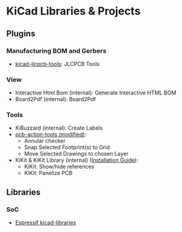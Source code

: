 # KiCad Libraries & Projects

## Plugins

### Manufacturing BOM and Gerbers

* [kicad-jlcpcb-tools](https://github.com/Bouni/kicad-jlcpcb-tools): JLCPCB Tools

### View

* Interactive Html Bom (internal): Generate Interactive HTML BOM
* Board2Pdf (internal): Board2Pdf

### Tools

* KiBuzzard (internal): Create Labels
* [pcb-action-tools (modified)](./3rdparty/custom/plugins/pcb-action-tools_v1.0.6~_pcm.zip):
    * Annular checker
    * Snap Selected Footprint(s) to Grid
    * Move Selected Drawings to chosen Layer
* KiKit & KiKit Library (internal) ([Installation Guide](https://yaqwsx.github.io/KiKit/v1.4/installation/intro/)):
    * KiKit: Show/hide references
    * KiKit: Panelize PCB

## Libraries

### SoC

* [Espressif kicad-libraries](https://github.com/espressif/kicad-libraries)
